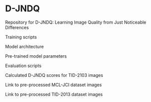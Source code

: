 # D-JNDQ
Repository for D-JNDQ: Learning Image Quality from Just Noticeable Differences


Training scripts

Model architecture

Pre-trained model parameters

Evaluation scripts

Calculated D-JNDQ scores for TID-2103 images

Link to pre-processed MCL-JCI dataset images

Link to pre-processed TID-2013 dataset images

